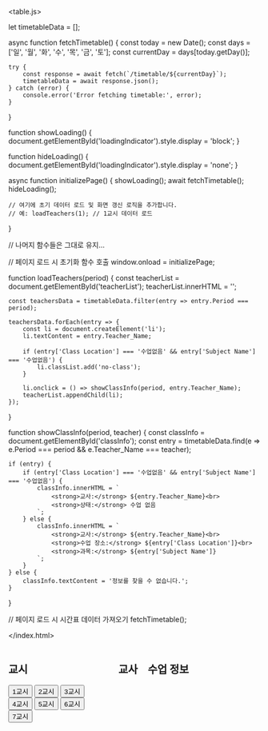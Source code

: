 <table.js>

let timetableData = [];

async function fetchTimetable() {
    const today = new Date();
    const days = ['일', '월', '화', '수', '목', '금', '토'];
    const currentDay = days[today.getDay()];
    
    try {
        const response = await fetch(`/timetable/${currentDay}`);
        timetableData = await response.json();
    } catch (error) {
        console.error('Error fetching timetable:', error);
    }
}

function showLoading() {
    document.getElementById('loadingIndicator').style.display = 'block';
}

function hideLoading() {
    document.getElementById('loadingIndicator').style.display = 'none';
}

async function initializePage() {
    showLoading();
    await fetchTimetable();
    hideLoading();
    
    // 여기에 초기 데이터 로드 및 화면 갱신 로직을 추가합니다.
    // 예: loadTeachers(1); // 1교시 데이터 로드
}

// 나머지 함수들은 그대로 유지...

// 페이지 로드 시 초기화 함수 호출
window.onload = initializePage;

function loadTeachers(period) {
    const teacherList = document.getElementById('teacherList');
    teacherList.innerHTML = '';
    
    const teachersData = timetableData.filter(entry => entry.Period === period);
    
    teachersData.forEach(entry => {
        const li = document.createElement('li');
        li.textContent = entry.Teacher_Name;
        
        if (entry['Class Location'] === '수업없음' && entry['Subject Name'] === '수업없음') {
            li.classList.add('no-class');
        }
        
        li.onclick = () => showClassInfo(period, entry.Teacher_Name);
        teacherList.appendChild(li);
    });
}

function showClassInfo(period, teacher) {
    const classInfo = document.getElementById('classInfo');
    const entry = timetableData.find(e => e.Period === period && e.Teacher_Name === teacher);
    
    if (entry) {
        if (entry['Class Location'] === '수업없음' && entry['Subject Name'] === '수업없음') {
            classInfo.innerHTML = `
                <strong>교사:</strong> ${entry.Teacher_Name}<br>
                <strong>상태:</strong> 수업 없음
            `;
        } else {
            classInfo.innerHTML = `
                <strong>교사:</strong> ${entry.Teacher_Name}<br>
                <strong>수업 장소:</strong> ${entry['Class Location']}<br>
                <strong>과목:</strong> ${entry['Subject Name']}
            `;
        }
    } else {
        classInfo.textContent = '정보를 찾을 수 없습니다.';
    }
}

// 페이지 로드 시 시간표 데이터 가져오기
fetchTimetable();

</index.html>


<!DOCTYPE html>
<html lang="en">
<head>
    <meta charset="UTF-8">
    <meta name="viewport" content="width=device-width, initial-scale=1.0">
    <title>Timetable</title>
    <style>
        .container {
            display: flex;
        }
        .periods {
            width: 200px;
        }
        .teachers, .details {
            margin-left: 20px;
        }
        .no-class {
            color: gray;
            font-style: italic;
        }
    </style>
</head>
<body>
    <div id="loadingIndicator" style="display: none;">로딩 중...</div>
    <div class="container">
        <div class="periods">
            <h2>교시</h2>
            <button onclick="loadTeachers(1)">1교시</button>
            <button onclick="loadTeachers(2)">2교시</button>
            <button onclick="loadTeachers(3)">3교시</button>
            <button onclick="loadTeachers(4)">4교시</button>
            <button onclick="loadTeachers(5)">5교시</button>
            <button onclick="loadTeachers(6)">6교시</button>
            <button onclick="loadTeachers(7)">7교시</button>
        </div>
        <div class="teachers">
            <h2>교사</h2>
            <ul id="teacherList"></ul>
        </div>
        <div class="details">
            <h2>수업 정보</h2>
            <p id="classInfo"></p>
        </div>
    </div>
    <script src="/js/table.js"></script>
</body>
</html>